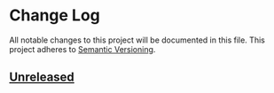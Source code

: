 # Change Log

All notable changes to this project will be documented in this file.
This project adheres to [Semantic Versioning](http://semver.org/).

## [Unreleased]

[Unreleased]: https://github.com/kmdkuk/MCing/compare/5b5e79f3d2cfc113dbabccef148c42be43f4b0ce...HEAD

